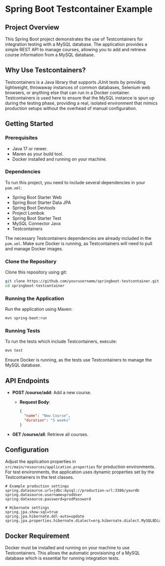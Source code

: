 # Spring Boot Testcontainer Example

## Project Overview

This Spring Boot project demonstrates the use of Testcontainers for integration testing with a MySQL database. The application provides a simple REST API to manage courses, allowing you to add and retrieve course information from a MySQL database.

## Why Use Testcontainers?

Testcontainers is a Java library that supports JUnit tests by providing lightweight, throwaway instances of common databases, Selenium web browsers, or anything else that can run in a Docker container. Testcontainers is used here to ensure that the MySQL instance is spun up during the testing phase, providing a real, isolated environment that mimics production setups without the overhead of manual configuration.

## Getting Started

### Prerequisites

- Java 17 or newer.
- Maven as your build tool.
- Docker installed and running on your machine.

### Dependencies

To run this project, you need to include several dependencies in your `pom.xml`:

- Spring Boot Starter Web
- Spring Boot Starter Data JPA
- Spring Boot Devtools
- Project Lombok
- Spring Boot Starter Test
- MySQL Connector Java
- Testcontainers

The necessary Testcontainers dependencies are already included in the `pom.xml`. Make sure Docker is running, as Testcontainers will need to pull and manage Docker images.

### Clone the Repository

Clone this repository using git:

```bash
git clone https://github.com/yourusername/springboot-testcontainer.git
cd springboot-testcontainer
```

### Running the Application

Run the application using Maven:

```bash
mvn spring-boot:run
```

### Running Tests

To run the tests which include Testcontainers, execute:

```bash
mvn test
```

Ensure Docker is running, as the tests use Testcontainers to manage the MySQL database.

## API Endpoints

- **POST /course/add**: Add a new course.
  - **Request Body**:
    ```json
    {
      "name": "New Course",
      "duration": "5 weeks"
    }
    ```

- **GET /course/all**: Retrieve all courses.

## Configuration

Adjust the application properties in `src/main/resources/application.properties` for production environments. For test environments, the application uses dynamic properties set by the Testcontainers in the test classes.

```properties
# Example production settings
spring.datasource.url=jdbc:mysql://production-url:3306/yourdb
spring.datasource.username=prodUser
spring.datasource.password=prodPassword

# Hibernate settings
spring.jpa.show-sql=true
spring.jpa.hibernate.ddl-auto=update
spring.jpa.properties.hibernate.dialect=org.hibernate.dialect.MySQL8Dialect
```

## Docker Requirement

Docker must be installed and running on your machine to use Testcontainers. This allows the automatic provisioning of a MySQL database which is essential for running integration tests.
